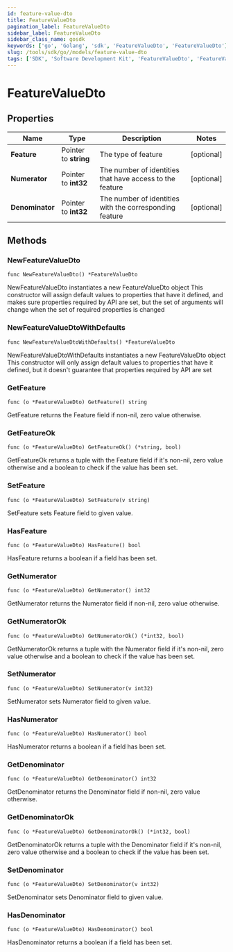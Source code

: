 ```yaml
---
id: feature-value-dto
title: FeatureValueDto
pagination_label: FeatureValueDto
sidebar_label: FeatureValueDto
sidebar_class_name: gosdk
keywords: ['go', 'Golang', 'sdk', 'FeatureValueDto', 'FeatureValueDto'] 
slug: /tools/sdk/go//models/feature-value-dto
tags: ['SDK', 'Software Development Kit', 'FeatureValueDto', 'FeatureValueDto']
---
```


# FeatureValueDto

## Properties

Name | Type | Description | Notes
------------ | ------------- | ------------- | -------------
**Feature** | Pointer to **string** | The type of feature | [optional] 
**Numerator** | Pointer to **int32** | The number of identities that have access to the feature | [optional] 
**Denominator** | Pointer to **int32** | The number of identities with the corresponding feature | [optional] 

## Methods

### NewFeatureValueDto

`func NewFeatureValueDto() *FeatureValueDto`

NewFeatureValueDto instantiates a new FeatureValueDto object
This constructor will assign default values to properties that have it defined,
and makes sure properties required by API are set, but the set of arguments
will change when the set of required properties is changed

### NewFeatureValueDtoWithDefaults

`func NewFeatureValueDtoWithDefaults() *FeatureValueDto`

NewFeatureValueDtoWithDefaults instantiates a new FeatureValueDto object
This constructor will only assign default values to properties that have it defined,
but it doesn't guarantee that properties required by API are set

### GetFeature

`func (o *FeatureValueDto) GetFeature() string`

GetFeature returns the Feature field if non-nil, zero value otherwise.

### GetFeatureOk

`func (o *FeatureValueDto) GetFeatureOk() (*string, bool)`

GetFeatureOk returns a tuple with the Feature field if it's non-nil, zero value otherwise
and a boolean to check if the value has been set.

### SetFeature

`func (o *FeatureValueDto) SetFeature(v string)`

SetFeature sets Feature field to given value.

### HasFeature

`func (o *FeatureValueDto) HasFeature() bool`

HasFeature returns a boolean if a field has been set.

### GetNumerator

`func (o *FeatureValueDto) GetNumerator() int32`

GetNumerator returns the Numerator field if non-nil, zero value otherwise.

### GetNumeratorOk

`func (o *FeatureValueDto) GetNumeratorOk() (*int32, bool)`

GetNumeratorOk returns a tuple with the Numerator field if it's non-nil, zero value otherwise
and a boolean to check if the value has been set.

### SetNumerator

`func (o *FeatureValueDto) SetNumerator(v int32)`

SetNumerator sets Numerator field to given value.

### HasNumerator

`func (o *FeatureValueDto) HasNumerator() bool`

HasNumerator returns a boolean if a field has been set.

### GetDenominator

`func (o *FeatureValueDto) GetDenominator() int32`

GetDenominator returns the Denominator field if non-nil, zero value otherwise.

### GetDenominatorOk

`func (o *FeatureValueDto) GetDenominatorOk() (*int32, bool)`

GetDenominatorOk returns a tuple with the Denominator field if it's non-nil, zero value otherwise
and a boolean to check if the value has been set.

### SetDenominator

`func (o *FeatureValueDto) SetDenominator(v int32)`

SetDenominator sets Denominator field to given value.

### HasDenominator

`func (o *FeatureValueDto) HasDenominator() bool`

HasDenominator returns a boolean if a field has been set.


